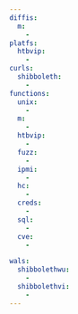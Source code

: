 ```yaml
---
diffis:
  m:
    -
platfs:
  htbvip:
    -
curls:
  shibboleth:
    -
functions:
  unix:
    -
  m:
    -
  htbvip:
    -
  fuzz:
    -
  ipmi:
    -
  hc:
    -
  creds:
    -
  sql:
    -
  cve:
    -

wals:
  shibbolethwu:
    -
  shibbolethvi:
    -
---
```

